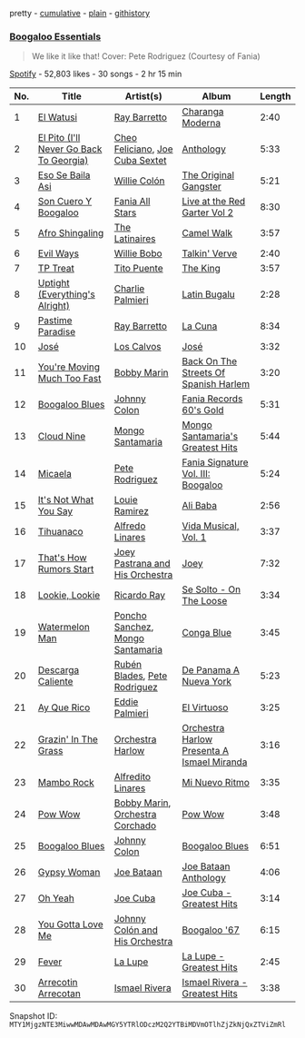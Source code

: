 pretty - [cumulative](/playlists/cumulative/37i9dQZF1DWYS4jYoOYXiN.md) - [plain](/playlists/plain/37i9dQZF1DWYS4jYoOYXiN) - [githistory](https://github.githistory.xyz/mackorone/spotify-playlist-archive/blob/main/playlists/plain/37i9dQZF1DWYS4jYoOYXiN)

### [Boogaloo Essentials](https://open.spotify.com/playlist/37i9dQZF1DWYS4jYoOYXiN)

> We like it like that! Cover: Pete Rodriguez \(Courtesy of Fania\)

[Spotify](https://open.spotify.com/user/spotify) - 52,803 likes - 30 songs - 2 hr 15 min

| No. | Title | Artist(s) | Album | Length |
|---|---|---|---|---|
| 1 | [El Watusi](https://open.spotify.com/track/5jK21S6FXKQqjlK4vTBiMd) | [Ray Barretto](https://open.spotify.com/artist/2h4ndKS2vRWeFLpq8ARu0D) | [Charanga Moderna](https://open.spotify.com/album/5uYeVU8weEJgTFLblDuHFf) | 2:40 |
| 2 | [El Pito \(I'll Never Go Back To Georgia\)](https://open.spotify.com/track/4urZ7xOhe9Ss1Yi2t9a9NY) | [Cheo Feliciano](https://open.spotify.com/artist/1Ypa8o8muvDcgOt1YYtcOC), [Joe Cuba Sextet](https://open.spotify.com/artist/7glnjTMVq4r8iNugFbuIqj) | [Anthology](https://open.spotify.com/album/3ukST4dz4n39IwgDiFTk8x) | 5:33 |
| 3 | [Eso Se Baila Asi](https://open.spotify.com/track/71pNDcd8132efh1p56PwUP) | [Willie Colón](https://open.spotify.com/artist/7x5Slu7yTE5icZjNsc3OzW) | [The Original Gangster](https://open.spotify.com/album/0Csv84dozue6SsmJxp9t2Y) | 5:21 |
| 4 | [Son Cuero Y Boogaloo](https://open.spotify.com/track/3yGmOWLc5eScSOv84vs6dm) | [Fania All Stars](https://open.spotify.com/artist/1OdyhpUABf8avaZ9r8nI1u) | [Live at the Red Garter Vol 2](https://open.spotify.com/album/6D8lBJUjjeDz6ZhkhZlKCS) | 8:30 |
| 5 | [Afro Shingaling](https://open.spotify.com/track/3DkeQ5mpbIPGBuGQ4DAcXg) | [The Latinaires](https://open.spotify.com/artist/4sTXPMY0WxaeBKN4HAXLIj) | [Camel Walk](https://open.spotify.com/album/3EhyH1sdQKmnNSd3YJzEFG) | 3:57 |
| 6 | [Evil Ways](https://open.spotify.com/track/6LoiJXXZuZejbG6VjmjzA4) | [Willie Bobo](https://open.spotify.com/artist/74Dnr5flGLfLeyV85l0NUr) | [Talkin' Verve](https://open.spotify.com/album/5tUnjO8Xd6oEhQ0E8Kp6WU) | 2:40 |
| 7 | [TP Treat](https://open.spotify.com/track/3trVLunsgJ5zojYzNMIg66) | [Tito Puente](https://open.spotify.com/artist/6SPpCqM8gOzrtICAxN5NuX) | [The King](https://open.spotify.com/album/2GIc0Slt2YBCnPsonsUP9O) | 3:57 |
| 8 | [Uptight \(Everything's Alright\)](https://open.spotify.com/track/4okBgDaUxKi8bNihP3PYSK) | [Charlie Palmieri](https://open.spotify.com/artist/1qNctKAgK8LDV3agmP8ukS) | [Latin Bugalu](https://open.spotify.com/album/16HyMNJ8doPkWJLQZvKmMH) | 2:28 |
| 9 | [Pastime Paradise](https://open.spotify.com/track/36LpijZOR2wl2hGmVL1EN0) | [Ray Barretto](https://open.spotify.com/artist/2h4ndKS2vRWeFLpq8ARu0D) | [La Cuna](https://open.spotify.com/album/3vcEuGjhuMh3BKNWYBFFqy) | 8:34 |
| 10 | [José](https://open.spotify.com/track/7yMjkYSTGoqFPsMYd8qi2Q) | [Los Calvos](https://open.spotify.com/artist/7EysVBxbAXcaVkrvgZ3a2z) | [José](https://open.spotify.com/album/2cGi5V4SM4khnF43D3NOnC) | 3:32 |
| 11 | [You're Moving Much Too Fast](https://open.spotify.com/track/0CHCDzy0qWlTClcArjpxhG) | [Bobby Marin](https://open.spotify.com/artist/1M6SRxoB7bSY1M8WbwIeF3) | [Back On The Streets Of Spanish Harlem](https://open.spotify.com/album/3ea0oHYXJgewFJpRvH7iip) | 3:20 |
| 12 | [Boogaloo Blues](https://open.spotify.com/track/7wLdPTpjA6xOluKGOFBrmR) | [Johnny Colon](https://open.spotify.com/artist/4IQvRKcRuA2mzB6lc2E5Pm) | [Fania Records 60's Gold](https://open.spotify.com/album/2bfg6X6O2NlWNlvCHqsD8h) | 5:31 |
| 13 | [Cloud Nine](https://open.spotify.com/track/7CRJV0qUMAxftqySiPazpK) | [Mongo Santamaria](https://open.spotify.com/artist/2oVwztjpHpJlAvlVVuqVa0) | [Mongo Santamaria's Greatest Hits](https://open.spotify.com/album/0iAuAgfu3aba2ebIBJ63P7) | 5:44 |
| 14 | [Micaela](https://open.spotify.com/track/7uOddHRjCk9KE6hDgGB0NG) | [Pete Rodriguez](https://open.spotify.com/artist/76KY8JsK3XMQkjDiRZVprS) | [Fania Signature Vol\. III: Boogaloo](https://open.spotify.com/album/3FZzICWs1LVtzIirWtQLlQ) | 5:24 |
| 15 | [It's Not What You Say](https://open.spotify.com/track/2e5coCHCulu84SddM2ripp) | [Louie Ramirez](https://open.spotify.com/artist/3ZRoChGFOnnQgeTiMo0o8L) | [Ali Baba](https://open.spotify.com/album/4Snlez56Y9rfE7M8cvrO8T) | 2:56 |
| 16 | [Tihuanaco](https://open.spotify.com/track/0w1Zn7sPlkIbA9RZ1aLkgF) | [Alfredo Linares](https://open.spotify.com/artist/69cQFJ1QUMfKbGBygF0YCd) | [Vida Musical, Vol\. 1](https://open.spotify.com/album/4R5CqQ6zcAtkWcLua3mFW9) | 3:37 |
| 17 | [That's How Rumors Start](https://open.spotify.com/track/4HbyfigTHGdBuBaD1GsmKe) | [Joey Pastrana and His Orchestra](https://open.spotify.com/artist/0mWQOAjoHzqSNxwbGg4tf2) | [Joey](https://open.spotify.com/album/4I6Y0n7bB7op6vgT9YfW3R) | 7:32 |
| 18 | [Lookie, Lookie](https://open.spotify.com/track/0xSaQcf3Yhi8AfiRna5OoU) | [Ricardo Ray](https://open.spotify.com/artist/33nZie2hFLgUG9gUfjTRoq) | [Se Solto \- On The Loose](https://open.spotify.com/album/2p0oSn1smy7KlFq9k64fK2) | 3:34 |
| 19 | [Watermelon Man](https://open.spotify.com/track/5ZCHcxVW3vMPzJMTW9wBpc) | [Poncho Sanchez](https://open.spotify.com/artist/7wIvJyLDNfkgdKFVxJl5tL), [Mongo Santamaria](https://open.spotify.com/artist/2oVwztjpHpJlAvlVVuqVa0) | [Conga Blue](https://open.spotify.com/album/07nnA2Zlxl32A0CIB2qxlf) | 3:45 |
| 20 | [Descarga Caliente](https://open.spotify.com/track/161gOWTZqCKPw7S5cRJ1BQ) | [Rubén Blades](https://open.spotify.com/artist/5BwMgvRwlq61SmknvsVIQj), [Pete Rodriguez](https://open.spotify.com/artist/76KY8JsK3XMQkjDiRZVprS) | [De Panama A Nueva York](https://open.spotify.com/album/2JmJnOOlzq820rq9tRFAPR) | 5:23 |
| 21 | [Ay Que Rico](https://open.spotify.com/track/3BlTWnOYhEitWEEuoExGQq) | [Eddie Palmieri](https://open.spotify.com/artist/2VviFtXYreO6Zn9n8Ibk6C) | [El Virtuoso](https://open.spotify.com/album/0dXASdxVKVkeHjrAnVgDdX) | 3:25 |
| 22 | [Grazin' In The Grass](https://open.spotify.com/track/039Mx8o4AA0xbVsd99L8FV) | [Orchestra Harlow](https://open.spotify.com/artist/6JW9UcNPmjUsybgF1WFdkR) | [Orchestra Harlow Presenta A Ismael Miranda](https://open.spotify.com/album/1vjHbuMmbI5zhLuN0eabmW) | 3:16 |
| 23 | [Mambo Rock](https://open.spotify.com/track/5WlSFezblkdRb9PxagXagR) | [Alfredito Linares](https://open.spotify.com/artist/6nk62hgvBZTiWHfJDqQnFi) | [Mi Nuevo Ritmo](https://open.spotify.com/album/7EL9BpPDY9eX3ITD9JfJAd) | 3:35 |
| 24 | [Pow Wow](https://open.spotify.com/track/33iZ7YZRt32eqtsRIEe7yj) | [Bobby Marin](https://open.spotify.com/artist/1M6SRxoB7bSY1M8WbwIeF3), [Orchestra Corchado](https://open.spotify.com/artist/1byeIsRSkUbfuvsT9iZMaW) | [Pow Wow](https://open.spotify.com/album/3JZjVes4oar3ZOF3EmToMx) | 3:48 |
| 25 | [Boogaloo Blues](https://open.spotify.com/track/48pCzNTXLLKneVT6Uel2oT) | [Johnny Colon](https://open.spotify.com/artist/4IQvRKcRuA2mzB6lc2E5Pm) | [Boogaloo Blues](https://open.spotify.com/album/1ME1gBqz9bt3A0LXDQYHB4) | 6:51 |
| 26 | [Gypsy Woman](https://open.spotify.com/track/2cTqYG1rtwmpiXvhIuTQFY) | [Joe Bataan](https://open.spotify.com/artist/7ME0heqob2B32S9ofWhOyU) | [Joe Bataan Anthology](https://open.spotify.com/album/4WdHyWjaXFd1dLFb6BlEPv) | 4:06 |
| 27 | [Oh Yeah](https://open.spotify.com/track/2nwZM9xPnqYCq21bizt772) | [Joe Cuba](https://open.spotify.com/artist/5MlfccEEOw6kihsT8eQtbh) | [Joe Cuba \- Greatest Hits](https://open.spotify.com/album/1q43qMTgCmzoGC0JqpNkdV) | 3:14 |
| 28 | [You Gotta Love Me](https://open.spotify.com/track/2G0CLkfLw9TSsKQbnp3aqu) | [Johnny Colón and His Orchestra](https://open.spotify.com/artist/4yUkSaJEuOaiXGsw0NwIyD) | [Boogaloo '67](https://open.spotify.com/album/1x7WB2bsSYqHHfIQ7NeNyD) | 6:15 |
| 29 | [Fever](https://open.spotify.com/track/78RPkU9Tb9mc3CrT1b4Uxt) | [La Lupe](https://open.spotify.com/artist/5YR49Hzg7h990JxfXuxm3a) | [La Lupe \- Greatest Hits](https://open.spotify.com/album/03MZq6wqB3UwHpLa5kmCHJ) | 2:45 |
| 30 | [Arrecotin Arrecotan](https://open.spotify.com/track/0Fhj9gmYf0BR5aHI2TPhfU) | [Ismael Rivera](https://open.spotify.com/artist/788HzQOFhN3mcDo0InBqbJ) | [Ismael Rivera \- Greatest Hits](https://open.spotify.com/album/5YbhaAh0G06ElvNWvLvRor) | 3:38 |

Snapshot ID: `MTY1MjgzNTE3MiwwMDAwMDAwMGY5YTRlODczM2Q2YTBiMDVmOTlhZjZkNjQxZTViZmRl`

